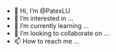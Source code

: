 - 👋 Hi, I’m @PatexLU
- 👀 I’m interested in ...
- 🌱 I’m currently learning ...
- 💞️ I’m looking to collaborate on ...
- 📫 How to reach me ...

<!---
PatexLU/PatexLU is a ✨ special ✨ repository because its `README.md` (this file) appears on your GitHub profile.
You can click the Preview link to take a look at your changes.
--->
